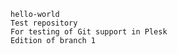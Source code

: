     hello-world
    Test repository
    For testing of Git support in Plesk
    Edition of branch 1
